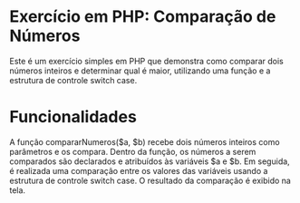 # Exercício em PHP: Comparação de Números

Este é um exercício simples em PHP que demonstra como comparar dois números inteiros e determinar qual é maior, utilizando uma função e a estrutura de controle switch case.

# Funcionalidades

A função compararNumeros($a, $b) recebe dois números inteiros como parâmetros e os compara.
Dentro da função, os números a serem comparados são declarados e atribuídos às variáveis $a e $b.
Em seguida, é realizada uma comparação entre os valores das variáveis usando a estrutura de controle switch case.
O resultado da comparação é exibido na tela.
